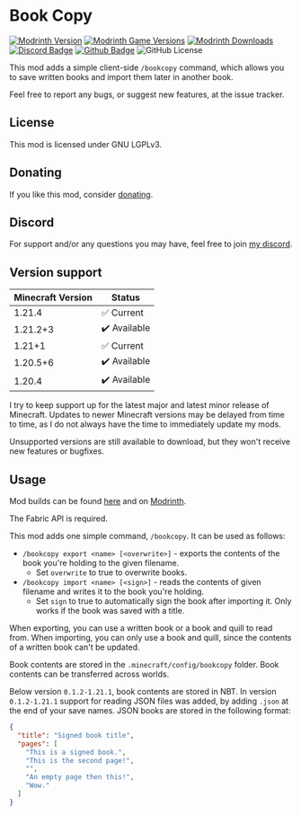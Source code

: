 # Book Copy

[![Modrinth Version](https://img.shields.io/modrinth/v/jkOtP64i?logo=modrinth&color=008800)](https://modrinth.com/mod/book-copy)
[![Modrinth Game Versions](https://img.shields.io/modrinth/game-versions/jkOtP64i?logo=modrinth&color=008800)](https://modrinth.com/mod/book-copy)
[![Modrinth Downloads](https://img.shields.io/modrinth/dt/jkOtP64i?logo=modrinth&color=008800)](https://modrinth.com/mod/book-copy)
[![Discord Badge](https://img.shields.io/badge/chat-discord-%235865f2)](https://discord.gg/CNNkyWRkqm)
[![Github Badge](https://img.shields.io/badge/github-bookcopy-white?logo=github)](https://github.com/eclipseisoffline/bookcopy)
![GitHub License](https://img.shields.io/github/license/eclipseisoffline/bookcopy)

This mod adds a simple client-side `/bookcopy` command, which allows you to save written books and
import them later in another book.

Feel free to report any bugs, or suggest new features, at the issue tracker.

## License

This mod is licensed under GNU LGPLv3.

## Donating

If you like this mod, consider [donating](https://buymeacoffee.com/eclipseisoffline).

## Discord

For support and/or any questions you may have, feel free to join [my discord](https://discord.gg/CNNkyWRkqm).

## Version support

| Minecraft Version | Status       |
|-------------------|--------------|
| 1.21.4            | ✅ Current    |
| 1.21.2+3          | ✔️ Available |
| 1.21+1            | ✅ Current    |
| 1.20.5+6          | ✔️ Available |
| 1.20.4            | ✔️ Available |

I try to keep support up for the latest major and latest minor release of Minecraft. Updates to newer Minecraft
versions may be delayed from time to time, as I do not always have the time to immediately update my mods.

Unsupported versions are still available to download, but they won't receive new features or bugfixes.

## Usage

Mod builds can be found [here](https://github.com/eclipseisoffline/bookcopy/packages/2096411) and on [Modrinth](https://modrinth.com/mod/book-copy).

The Fabric API is required.

This mod adds one simple command, `/bookcopy`. It can be used as follows:

- `/bookcopy export <name> [<overwrite>]` - exports the contents of the book you're holding to the given filename.
  - Set `overwrite` to true to overwrite books.
- `/bookcopy import <name> [<sign>]` - reads the contents of given filename and writes it to the book you're holding.
  - Set `sign` to true to automatically sign the book after importing it. Only works if the book was saved with a title.

When exporting, you can use a written book or a book and quill to read from. When importing, you can
only use a book and quill, since the contents of a written book can't be updated.

Book contents are stored in the `.minecraft/config/bookcopy` folder. Book contents can be
transferred across worlds.

Below version `0.1.2-1.21.1`, book contents are stored in NBT. In version `0.1.2-1.21.1` support for
reading JSON files was added, by adding `.json` at the end of your save names. JSON books are stored
in the following format:

```json
{
  "title": "Signed book title",
  "pages": [
    "This is a signed book.",
    "This is the second page!",
    "",
    "An empty page then this!",
    "Wow."
  ]
}
```
